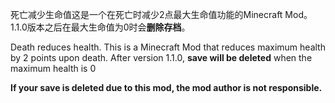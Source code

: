 死亡减少生命值这是一个在死亡时减少2点最大生命值功能的Minecraft Mod。1.1.0版本之后在最大生命值为0时会**删除存档**。

Death reduces health. This is a Minecraft Mod that reduces maximum health by 2 points upon death. After version 1.1.0, **save will be deleted** when the maximum health is 0

**If your save is deleted due to this mod, the mod author is not responsible.**


